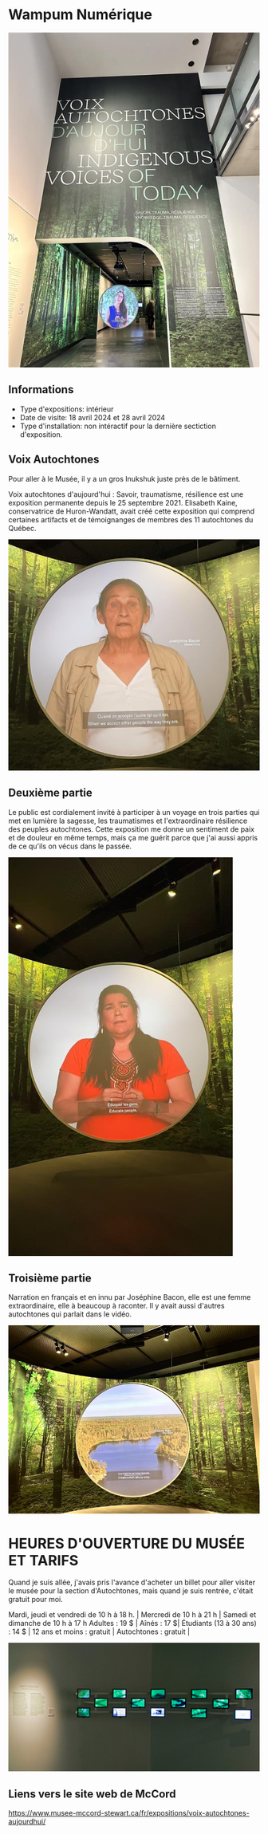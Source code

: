# Wampum Numérique
![photo](entree-mccord.jpg)


## Informations
* Type d'expositions: intérieur
* Date de visite: 18 avril 2024 et 28 avril 2024
* Type d'installation: non intéractif pour la dernière sectiction d'exposition.

## Voix Autochtones
Pour aller à le Musée, il y a un gros Inukshuk juste près de le bâtiment.

Voix autochtones d'aujourd'hui : Savoir, traumatisme, résilience est une exposition permanente depuis le 25 septembre 2021. 
Elisabeth Kaine, conservatrice de Huron-Wandatt, avait créé cette exposition qui comprend certaines artifacts et de témoignanges de membres des 11 autochtones du Québec.

![photo](josephone_bacon.jpg)


## Deuxième partie
Le public est cordialement invité à participer à un voyage en trois parties qui met en lumière la sagesse, les traumatismes et l'extraordinaire résilience des peuples autochtones. Cette exposition me donne un sentiment de paix et de douleur en même temps, mais ça me guérit parce que j'ai aussi appris de ce qu'ils on vécus dans le passée. 

![photo](donna-mccord.jpg)

## Troisième partie
Narration en français et en innu par Joséphine Bacon, elle est une femme extraordinaire, elle à beaucoup à raconter.
Il y avait aussi d'autres autochtones qui parlait dans le vidéo.


![photo](josephine-mccord01.jpg)

# HEURES D'OUVERTURE DU MUSÉE ET TARIFS
Quand je suis allée, j'avais pris l'avance d'acheter un billet pour aller visiter le musée pour la section d'Autochtones, mais quand je suis rentrée, c'était gratuit pour moi.

Mardi, jeudi et vendredi de 10 h à 18 h. | Mercredi de 10 h à 21 h | Samedi et dimanche de 10 h à 17 h
Adultes : 19 $ | Aînés : 17 $| Étudiants (13 à 30 ans) : 14 $ | 12 ans et moins : gratuit | Autochtones : gratuit |



![photo](mccord-ecrans.png)

## Liens vers le site web de McCord
<https://www.musee-mccord-stewart.ca/fr/expositions/voix-autochtones-aujourdhui/>
